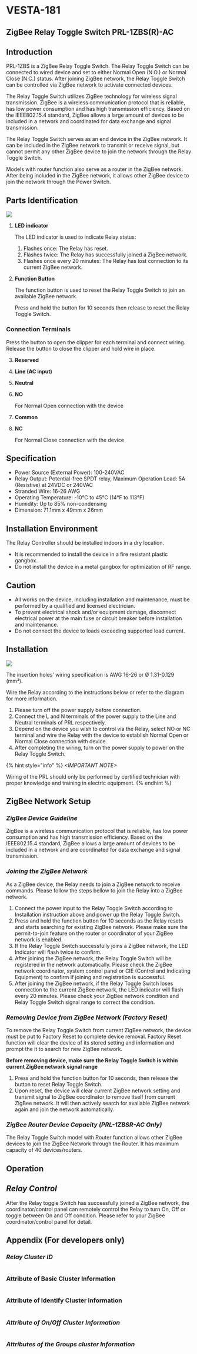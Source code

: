 # VESTA-181

## **ZigBee Relay Toggle Switch PRL-1ZBS(R)-AC**

## **Introduction**

PRL-1ZBS is a ZigBee Relay Toggle Switch. The Relay Toggle Switch can be connected to wired device and set to either Normal Open (N.O.) or Normal Close (N.C.) status. After joining ZigBee network, the Relay Toggle Switch can be controlled via ZigBee network to activate connected devices.

The Relay Toggle Switch utilizes ZigBee technology for wireless signal transmission. ZigBee is a wireless communication protocol that is reliable, has low power consumption and has high transmission efficiency. Based on the IEEE802.15.4 standard, ZigBee allows a large amount of devices to be included in a network and coordinated for data exchange and signal transmission.

The Relay Toggle Switch serves as an end device in the ZigBee network. It can be included in the ZigBee network to transmit or receive signal, but cannot permit any other ZigBee device to join the network through the Relay Toggle Switch.

Models with router function also serve as a router in the ZigBee network. After being included in the ZigBee network, it allows other ZigBee device to join the network through the Power Switch.

## **Parts Identification**

![](<.gitbook/assets/0 (79).jpeg>)

1.  **LED indicator**

    The LED indicator is used to indicate Relay status:

    1. Flashes once: The Relay has reset.
    2. Flashes twice: The Relay has successfully joined a ZigBee network.
    3. Flashes once every 20 minutes: The Relay has lost connection to its current ZigBee network.
2.  **Function Button**

    The function button is used to reset the Relay Toggle Switch to join an available ZigBee network.

    Press and hold the button for 10 seconds then release to reset the Relay Toggle Switch.

### **Connection Terminals**

Press the button to open the clipper for each terminal and connect wiring. Release the button to close the clipper and hold wire in place.

3. **Reserved**
4. **Line (AC input)**
5. **Neutral**
6.  **NO**

    For Normal Open connection with the device
7. **Common**
8.  **NC**

    For Normal Close connection with the device

## **Specification**

* Power Source (External Power): 100-240VAC
* Relay Output: Potential-free SPDT relay, Maximum Operation Load: 5A (Resistive) at 24VDC or 240VAC
* Stranded Wire: 16-26 AWG
* Operating Temperature: -10°C to 45°C (14°F to 113°F)
* Humidity: Up to 85% non-condensing
* Dimension: 71.1mm x 49mm x 26mm



## **Installation Environment** <img src=".gitbook/assets/image (190).png" alt="" data-size="line">

The Relay Controller should be installed indoors in a dry location.

* It is recommended to install the device in a fire resistant plastic gangbox.
* Do not install the device in a metal gangbox for optimization of RF range.

## **Caution** <img src=".gitbook/assets/image (191).png" alt="" data-size="line">

* All works on the device, including installation and maintenance, must be performed by a qualified and licensed electrician.
* To prevent electrical shock and/or equipment damage, disconnect electrical power at the main fuse or circuit breaker before installation and maintenance.
* Do not connect the device to loads exceeding supported load current.

## **Installation**

![](<.gitbook/assets/3 (57).jpeg>)

The insertion holes’ wiring specification is AWG 16-26 or Ø 1.31-0.129 (mm²).

Wire the Relay according to the instructions below or refer to the diagram for more information.

1. Please turn off the power supply before connection.
2. Connect the L and N terminals of the power supply to the Line and Neutral terminals of PRL respectively.
3. Depend on the device you wish to control via the Relay, select NO or NC terminal and wire the Relay with the device to establish Normal Open or Normal Close connection with device.
4. After completing the wiring, turn on the power supply to power on the Relay Toggle Switch.

{% hint style="info" %}
_\<IMPORTANT NOTE>_

Wiring of the PRL should only be performed by certified technician with proper knowledge and training in electric equipment.
{% endhint %}

## **ZigBee Network Setup**

### _**ZigBee Device Guideline**_

ZigBee is a wireless communication protocol that is reliable, has low power consumption and has high transmission efficiency. Based on the IEEE802.15.4 standard, ZigBee allows a large amount of devices to be included in a network and are coordinated for data exchange and signal transmission.

### _**Joining the ZigBee Network**_

As a ZigBee device, the Relay needs to join a ZigBee network to receive commands. Please follow the steps bellow to join the Relay into a ZigBee network.

1. Connect the power input to the Relay Toggle Switch according to Installation instruction above and power up the Relay Toggle Switch.
2. Press and hold the function button for 10 seconds as the Relay resets and starts searching for existing ZigBee network. Please make sure the permit-to-join feature on the router or coordinator of your ZigBee network is enabled.
3. If the Relay Toggle Switch successfully joins a ZigBee network, the LED Indicator will flash twice to confirm.
4. After joining the ZigBee network, the Relay Toggle Switch will be registered in the network automatically. Please check the ZigBee network coordinator, system control panel or CIE (Control and Indicating Equipment) to confirm if joining and registration is successful.
5. After joining the ZigBee network, if the Relay Toggle Switch loses connection to the current ZigBee network, the LED indicator will flash every 20 minutes. Please check your ZigBee network condition and Relay Toggle Switch signal range to correct the condition.

### _**Removing Device from ZigBee Network (Factory Reset)**_

To remove the Relay Toggle Switch from current ZigBee network, the device must be put to Factory Reset to complete device removal. Factory Reset function will clear the device of its stored setting and information and prompt the it to search for new ZigBee network.

**Before removing device, make sure the Relay Toggle Switch is within current ZigBee network signal range**

1. Press and hold the function button for 10 seconds, then release the button to reset Relay Toggle Switch.
2. Upon reset, the device will clear current ZigBee network setting and transmit signal to ZigBee coordinator to remove itself from current ZigBee network. It will then actively search for available ZigBee network again and join the network automatically.

### _**ZigBee Router Device Capacity (PRL-1ZBSR-AC Only)**_

The Relay Toggle Switch model with Router function allows other ZigBee devices to join the ZigBee Network through the Router. It has maximum capacity of 40 devices/routers.

## **Operation**

## _**Relay Control**_

After the Relay toggle Switch has successfully joined a ZigBee network, the coordinator/control panel can remotely control the Relay to turn On, Off or toggle between On and Off condition. Please refer to your ZigBee coordinator/control panel for detail.

## **Appendix (For developers only)**

### _**Relay Cluster ID**_

<figure><img src=".gitbook/assets/image (192).png" alt=""><figcaption></figcaption></figure>

### Attribute of Basic Cluster Information

<figure><img src=".gitbook/assets/image (193).png" alt=""><figcaption></figcaption></figure>

### Attribute of Identify Cluster Information

<figure><img src=".gitbook/assets/image (194).png" alt=""><figcaption></figcaption></figure>

### _**Attribute of On/Off Cluster Information**_

<figure><img src=".gitbook/assets/image (195).png" alt=""><figcaption></figcaption></figure>

### _**Attributes of the Groups cluster Information**_

<figure><img src=".gitbook/assets/image (196).png" alt=""><figcaption></figcaption></figure>
